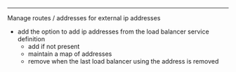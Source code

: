 ---
Manage routes / addresses for external ip addresses

- add the option to add ip addresses from the load balancer service
  definition
  - add if not present
  - maintain a map of addresses
  - remove when the last load balancer using the address is removed

